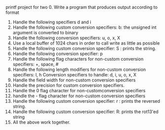 printf project for two
0. Write a program that produces output according to format
1. Handle the following specifiers d and i
2. Handle the following custom conversion specifiers:
	b: the unsigned int argument is converted to binary
3. Handle the following conversion specifiers: u, o, x, X
4. Use a local buffer of 1024 chars in order to call write as little as possible
5. Handle the following custom conversion specifier: S : prints the string.
6. Handle the following conversion specifier: p
7. Handle the following flag characters for non-custom conversion specifiers:
	+, space, #
8. Handle the following length modifiers for non-custom conversion specifiers:
l, h
Conversion specifiers to handle: d, i, u, o, x, X
9. Handle the field width for non-custom conversion specifiers
10. Handle the precision for custom conversion specifiers.
11. Handle the 0 flag character for non-customconversion specifiers
12. handle the - flag character for non-custom conversion specifiers
13. Handle the following custom conversion specifier:
r : prints the reversed string.
14. Handle the following custom conversion specifier:
R: prints the rot13'ed string
15. All the above work together.
